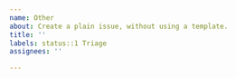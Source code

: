 ```yaml
---
name: Other
about: Create a plain issue, without using a template.
title: ''
labels: status::1 Triage
assignees: ''

---
```



